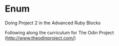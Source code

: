 # Enum
Doing Project 2 in the Advanced Ruby Blocks

Following along the curriculum for The Odin Project (http://www.theodinproject.com/)
